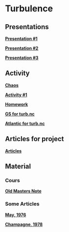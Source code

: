 

#  Turbulence

##  Presentations



**[Presentation #1 ][p1]**  

  [p1]: 1_Turb_2023.pdf

  
**[Presentation #2 ][p2]**  

  [p2]: 2_Turb_2023.pdf
  
    
**[Presentation #3 ][p3]**  

  [p3]: 3_Turb_2023.pdf



##  Activity



**[Chaos ][ac11]**  

  [ac11]: chaos.ipynb



**[Activity #1 ][ac1]**  

  [ac1]: Activity1.pdf


<!---

**[free_decay][ac12]**  

  [ac12]: free_decay.py

**[energy_cascade][ac2]**  

  [ac2]: energy_cascade.py

**[enstrophy_cascade][ac3]**  

  [ac3]: enstrophy_cascade.py
 

 
**[turbulence 2d analysis #1 ][ac4]**  

  [ac4]: https://github.com/Mesharou/mesharou.github.io/blob/master/Turb/turbulence2d_2022.ipynb 
  
--->

**[Homework ][ac5]**  

  [ac5]: homework.pdf
  

  
**[GS for turb.nc ][ac7]**  

  [ac7]: http://mespages.univ-brest.fr/~gula/Turb/GS_for_turb.nc
  
**[Atlantic for turb.nc ][ac8]**  

  [ac8]: http://mespages.univ-brest.fr/~gula/Turb/Atlantic_for_turb.nc
  
  



##  Articles for project

**[Articles ][g30]**  

  [g30]: http://mespages.univ-brest.fr/~gula/Turb/Articles/


  
##  Material 

###  Cours

**[Old Masters Note ][c30]**  

  [c30]: Cours



###  Some Articles

**[May, 1976 ][a1]**


  [a1]: http://mespages.univ-brest.fr/~gula/Turb/Articles/May76.pdf


**[Champagne, 1978 ][a2]**


  [a2]: http://mespages.univ-brest.fr/~gula/Turb/Articles/Champagne78.pdf